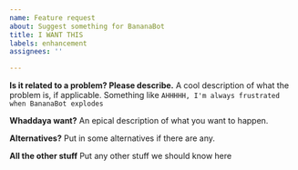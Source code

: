 ```yaml
---
name: Feature request
about: Suggest something for BananaBot
title: I WANT THIS
labels: enhancement
assignees: ''

---
```


**Is it related to a problem? Please describe.**
A cool description of what the problem is, if applicable. Something like `AHHHHH, I'm always frustrated when BananaBot explodes`

**Whaddaya want?**
An epical description of what you want to happen.

**Alternatives?**
Put in some alternatives if there are any.

**All the other stuff**
Put any other stuff we should know here

